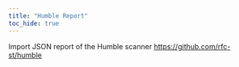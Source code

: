 ```yaml
---
title: "Humble Report"
toc_hide: true
---
```

Import JSON report of the Humble scanner
<https://github.com/rfc-st/humble>
